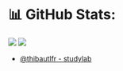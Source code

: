 # 📊 GitHub Stats:

<img src="https://github-readme-stats.vercel.app/api/top-langs/?username=thibautlfr&theme=github_dark&hide_border=true&include_all_commits=true&count_private=false&layout=compact">
<img src="https://github-readme-streak-stats.herokuapp.com/?user=thibautlfr&theme=github_dark&hide_border=true">

 - <a href="[https://thibaut-lefrancois.com](https://github.com/thibautlfr-studylab)">@thibautlfr - studylab</a>
